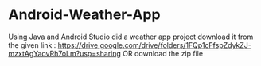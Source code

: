 # Android-Weather-App
Using Java and Android Studio did a weather app project
download it from the given link : https://drive.google.com/drive/folders/1FQp1cFfspZdykZJ-mzxtAgYaovRh7oLm?usp=sharing OR download the zip file
